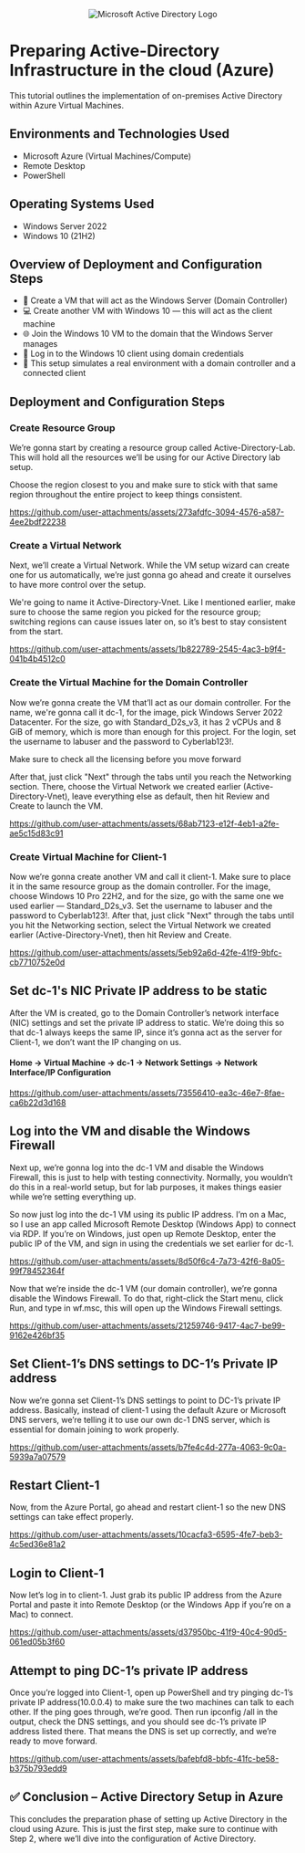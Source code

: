 <p align="center">
<img src="https://i.imgur.com/pU5A58S.png" alt="Microsoft Active Directory Logo"/>
</p>

<h1>Preparing Active-Directory Infrastructure in the cloud (Azure)</h1>
This tutorial outlines the implementation of on-premises Active Directory within Azure Virtual Machines.<br />



<h2>Environments and Technologies Used</h2>

- Microsoft Azure (Virtual Machines/Compute)
- Remote Desktop
- PowerShell

<h2>Operating Systems Used </h2>

- Windows Server 2022
- Windows 10 (21H2)

<h2>Overview of Deployment and Configuration Steps</h2>

- 🔧 Create a VM that will act as the Windows Server (Domain Controller)
- 💻 Create another VM with Windows 10 — this will act as the client machine
- 🌐 Join the Windows 10 VM to the domain that the Windows Server manages
- 👤 Log in to the Windows 10 client using domain credentials
- 🧪 This setup simulates a real environment with a domain controller and a connected client


<h2>Deployment and Configuration Steps</h2>

<h3>Create Resource Group</h3>

<p>We’re gonna start by creating a resource group called Active-Directory-Lab. This will hold all the resources we’ll be using for our Active Directory lab setup.</p>

<p>Choose the region closest to you and make sure to stick with that same region throughout the entire project to keep things consistent.</p>


https://github.com/user-attachments/assets/273afdfc-3094-4576-a587-4ee2bdf22238

<h3>Create a Virtual Network</h3>

<p>Next, we’ll create a Virtual Network. While the VM setup wizard can create one for us automatically, we’re just gonna go ahead and create it ourselves to have more control over the setup.</p>

<p>We're going to name it Active-Directory-Vnet. Like I mentioned earlier, make sure to choose the same region you picked for the resource group; switching regions can cause issues later on, so it’s best to stay consistent from the start.</p>


https://github.com/user-attachments/assets/1b822789-2545-4ac3-b9f4-041b4b4512c0

<h3>Create the Virtual Machine for the Domain Controller</h3>

<p>Now we’re gonna create the VM that’ll act as our domain controller. For the name, we're gonna call it dc-1, for the image, pick Windows Server 2022 Datacenter. For the size, go with Standard_D2s_v3, it has 2 vCPUs and 8 GiB of memory, which is more than enough for this project. For the login, set the username to labuser and the password to Cyberlab123!.</p>

<p>Make sure to check all the licensing before you move forward</p>

<p>After that, just click "Next" through the tabs until you reach the Networking section. There, choose the Virtual Network we created earlier (Active-Directory-Vnet), leave everything else as default, then hit Review and Create to launch the VM.</p>


https://github.com/user-attachments/assets/68ab7123-e12f-4eb1-a2fe-ae5c15d83c91

<h3>Create Virtual Machine for Client-1</h3>

<p>Now we’re gonna create another VM and call it client-1. Make sure to place it in the same resource group as the domain controller. For the image, choose Windows 10 Pro 22H2, and for the size, go with the same one we used earlier — Standard_D2s_v3. Set the username to labuser and the password to Cyberlab123!. After that, just click "Next" through the tabs until you hit the Networking section, select the Virtual Network we created earlier (Active-Directory-Vnet), then hit Review and Create.</p>



https://github.com/user-attachments/assets/5eb92a6d-42fe-41f9-9bfc-cb7710752e0d

<h2>Set dc-1's NIC Private IP address to be static</h2>
<p>After the VM is created, go to the Domain Controller’s network interface (NIC) settings and set the private IP address to static. We’re doing this so that dc-1 always keeps the same IP, since it’s gonna act as the server for Client-1, we don’t want the IP changing on us.</p>

<h4>Home -> Virtual Machine -> dc-1 -> Network Settings -> Network Interface/IP Configuration </h4>


https://github.com/user-attachments/assets/73556410-ea3c-46e7-8fae-ca6b22d3d168

<h2>Log into the VM and disable the Windows Firewall</h2>

<p>Next up, we’re gonna log into the dc-1 VM and disable the Windows Firewall, this is just to help with testing connectivity. Normally, you wouldn’t do this in a real-world setup, but for lab purposes, it makes things easier while we’re setting everything up.</p>

<p>So now just log into the dc-1 VM using its public IP address. I’m on a Mac, so I use an app called Microsoft Remote Desktop (Windows App) to connect via RDP. If you’re on Windows, just open up Remote Desktop, enter the public IP of the VM, and sign in using the credentials we set earlier for dc-1.</p>


https://github.com/user-attachments/assets/8d50f6c4-7a73-42f6-8a05-99f78452364f

<p>Now that we’re inside the dc-1 VM (our domain controller), we’re gonna disable the Windows Firewall. To do that, right-click the Start menu, click Run, and type in wf.msc, this will open up the Windows Firewall settings.</p>


https://github.com/user-attachments/assets/21259746-9417-4ac7-be99-9162e426bf35

<h2>Set Client-1’s DNS settings to DC-1’s Private IP address</h2>

<p>Now we’re gonna set Client-1’s DNS settings to point to DC-1’s private IP address. Basically, instead of client-1 using the default Azure or Microsoft DNS servers, we’re telling it to use our own dc-1 DNS server, which is essential for domain joining to work properly.</p>

https://github.com/user-attachments/assets/b7fe4c4d-277a-4063-9c0a-5939a7a07579

<h2>Restart Client-1</h2>

<p>Now, from the Azure Portal, go ahead and restart client-1 so the new DNS settings can take effect properly.</p>

https://github.com/user-attachments/assets/10cacfa3-6595-4fe7-beb3-4c5ed36e81a2

<h2>Login to Client-1</h2>

<p>Now let’s log in to client-1. Just grab its public IP address from the Azure Portal and paste it into Remote Desktop (or the Windows App if you’re on a Mac) to connect.</p>


https://github.com/user-attachments/assets/d37950bc-41f9-40c4-90d5-061ed05b3f60

<h2>Attempt to ping DC-1’s private IP address</h2>

<p>Once you’re logged into Client-1, open up PowerShell and try pinging dc-1’s private IP address(10.0.0.4) to make sure the two machines can talk to each other. If the ping goes through, we’re good. Then run ipconfig /all in the output, check the DNS settings, and you should see dc-1’s private IP address listed there. That means the DNS is set up correctly, and we’re ready to move forward.</p>


https://github.com/user-attachments/assets/bafebfd8-bbfc-41fc-be58-b375b793edd9

<h2>✅ Conclusion – Active Directory Setup in Azure</h2>

<p>This concludes the preparation phase of setting up Active Directory in the cloud using Azure. This is just the first step, make sure to continue with Step 2, where we’ll dive into the configuration of Active Directory.</p>

































